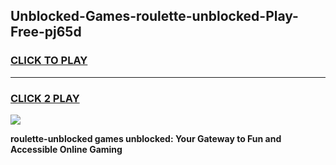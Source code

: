 
## Unblocked-Games-roulette-unblocked-Play-Free-pj65d
<h3>
<a href="https://premium76.site?title=roulette-unblocked&ref=10A">CLICK TO PLAY</a></h3>
<hr>

<h3>
<a href="https://premium76.site?title=roulette-unblocked&ref=10A">CLICK 2 PLAY</a>
  
</h3>

<a href="https://premium76.site?title=roulette-unblocked&ref=10A"><img src="https://clearcache.store/games.png"></a>


**roulette-unblocked games unblocked: Your Gateway to Fun and Accessible Online Gaming**
